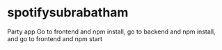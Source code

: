 # spotifysubrabatham
Party app
Go to frontend and npm install, go to backend and npm install, and go to frontend and npm start
